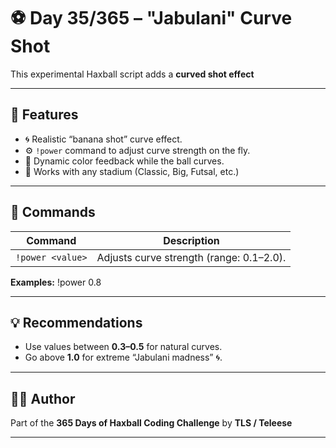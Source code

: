 # ⚽ Day 35/365 – "Jabulani" Curve Shot 

This experimental Haxball script adds a **curved shot effect**

---

## 🧩 Features
- 🌀 Realistic “banana shot” curve effect.
- ⚙️ `!power` command to adjust curve strength on the fly.
- 💬 Dynamic color feedback while the ball curves.
- 🔄 Works with any stadium (Classic, Big, Futsal, etc.)
  
---

## 🔧 Commands

| Command | Description |
|----------|--------------|
| `!power <value>` | Adjusts curve strength (range: 0.1–2.0). |

**Examples:**
!power 0.8

---

## 💡 Recommendations
- Use values between **0.3–0.5** for natural curves.  
- Go above **1.0** for extreme “Jabulani madness” 🌀.
  
---

## 👨‍💻 Author
Part of the **365 Days of Haxball Coding Challenge** by **TLS / Teleese**  

---
